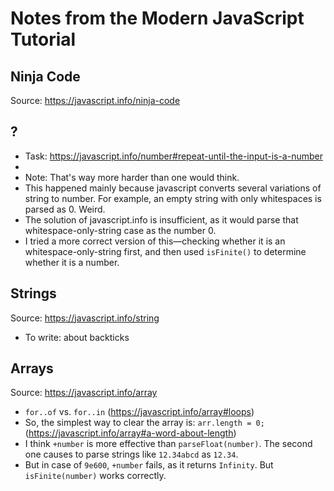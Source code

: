 # Notes from the Modern JavaScript Tutorial


## Ninja Code
Source: https://javascript.info/ninja-code


## ?
* Task: https://javascript.info/number#repeat-until-the-input-is-a-number
*
* Note: That's way more harder than one would think.
* This happened mainly because javascript converts several variations of string to number. For example, an empty string with only whitespaces is parsed as 0. Weird.
* The solution of javascript.info is insufficient, as it would parse that whitespace-only-string case as the number 0.
* I tried a more correct version of this—checking whether it is an whitespace-only-string first, and then used `isFinite()` to determine whether it is a number.


## Strings
Source: https://javascript.info/string
* To write: about backticks


## Arrays
Source: https://javascript.info/array
* `for..of` vs. `for..in` (https://javascript.info/array#loops)
* So, the simplest way to clear the array is: `arr.length = 0;` (https://javascript.info/array#a-word-about-length)
* I think `+number` is more effective than `parseFloat(number)`. The second one causes to parse strings like `12.34abcd` as `12.34`.
* But in case of `9e600`, `+number` fails, as it returns `Infinity`. But `isFinite(number)` works correctly.
